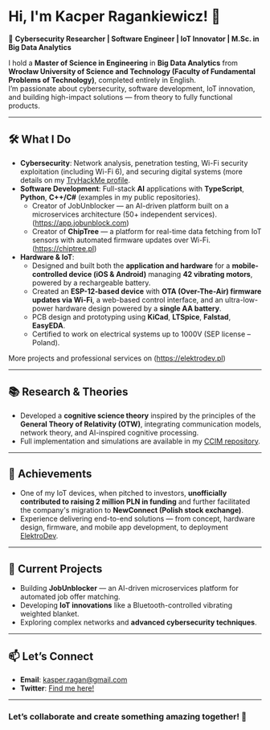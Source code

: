 # Hi, I'm Kacper Ragankiewicz! 👋  

🚀 **Cybersecurity Researcher | Software Engineer | IoT Innovator | M.Sc. in Big Data Analytics**  

I hold a **Master of Science in Engineering** in **Big Data Analytics** from **Wrocław University of Science and Technology (Faculty of Fundamental Problems of Technology)**, completed entirely in English.  
I’m passionate about cybersecurity, software development, IoT innovation, and building high-impact solutions — from theory to fully functional products.

---

## 🛠️ What I Do  

- **Cybersecurity**: Network analysis, penetration testing, Wi-Fi security exploitation (including Wi-Fi 6), and securing digital systems (more details on my [TryHackMe profile](https://tryhackme.com/p/Roko).  
- **Software Development**: Full-stack **AI** applications with **TypeScript**, **Python**, **C++/C#** (examples in my public repositories).  
  - Creator of JobUnblocker — an AI-driven platform built on a microservices architecture (50+ independent services). (https://app.jobunblock.com)
  - Creator of **ChipTree** — a platform for real-time data fetching from IoT sensors with automated firmware updates over Wi-Fi. (https://chiptree.pl)  
- **Hardware & IoT**:  
  - Designed and built both the **application and hardware** for a **mobile-controlled device (iOS & Android)** managing **42 vibrating motors**, powered by a rechargeable battery.  
  - Created an **ESP-12-based device** with **OTA (Over-The-Air) firmware updates via Wi-Fi**, a web-based control interface, and an ultra-low-power hardware design powered by a **single AA battery**.  
  - PCB design and prototyping using **KiCad**, **LTSpice**, **Falstad**, **EasyEDA**.  
  - Certified to work on electrical systems up to 1000V (SEP license – Poland).

More projects and professional services on (https://elektrodev.pl)

---

## 📚 Research & Theories  

- Developed a **cognitive science theory** inspired by the principles of the **General Theory of Relativity (OTW)**, integrating communication models, network theory, and AI-inspired cognitive processing.  
- Full implementation and simulations are available in my [CCIM repository](https://github.com/kacper-ragankiewicz/CCIM).

---

## 🌟 Achievements  

- One of my IoT devices, when pitched to investors, **unofficially contributed to raising 2 million PLN in funding** and further facilitated the company's migration to **NewConnect (Polish stock exchange)**.  
- Experience delivering end-to-end solutions — from concept, hardware design, firmware, and mobile app development, to deployment [ElektroDev](https://elektrodev.pl).

---

## 🌱 Current Projects  

- Building **JobUnblocker** — an AI-driven microservices platform for automated job offer matching.  
- Developing **IoT innovations** like a Bluetooth-controlled vibrating weighted blanket.  
- Exploring complex networks and **advanced cybersecurity techniques**.

---

## 📫 Let’s Connect  

- **Email**: [kasper.ragan@gmail.com](mailto:kasper.ragan@gmail.com)  
- **Twitter**: [Find me here!](#)  

---

### Let’s collaborate and create something amazing together! 🚀
